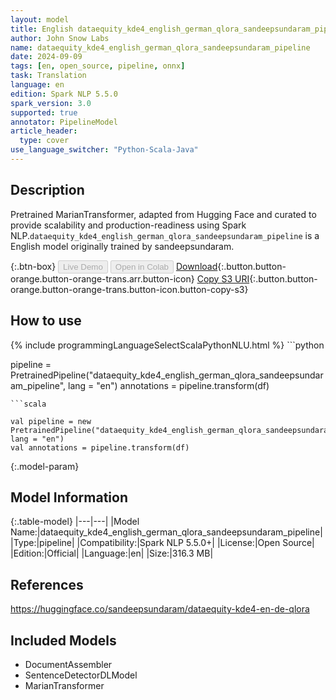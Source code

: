```yaml
---
layout: model
title: English dataequity_kde4_english_german_qlora_sandeepsundaram_pipeline pipeline MarianTransformer from sandeepsundaram
author: John Snow Labs
name: dataequity_kde4_english_german_qlora_sandeepsundaram_pipeline
date: 2024-09-09
tags: [en, open_source, pipeline, onnx]
task: Translation
language: en
edition: Spark NLP 5.5.0
spark_version: 3.0
supported: true
annotator: PipelineModel
article_header:
  type: cover
use_language_switcher: "Python-Scala-Java"
---
```


## Description

Pretrained MarianTransformer, adapted from Hugging Face and curated to provide scalability and production-readiness using Spark NLP.`dataequity_kde4_english_german_qlora_sandeepsundaram_pipeline` is a English model originally trained by sandeepsundaram.

{:.btn-box}
<button class="button button-orange" disabled>Live Demo</button>
<button class="button button-orange" disabled>Open in Colab</button>
[Download](https://s3.amazonaws.com/auxdata.johnsnowlabs.com/public/models/dataequity_kde4_english_german_qlora_sandeepsundaram_pipeline_en_5.5.0_3.0_1725913922590.zip){:.button.button-orange.button-orange-trans.arr.button-icon}
[Copy S3 URI](s3://auxdata.johnsnowlabs.com/public/models/dataequity_kde4_english_german_qlora_sandeepsundaram_pipeline_en_5.5.0_3.0_1725913922590.zip){:.button.button-orange.button-orange-trans.button-icon.button-copy-s3}

## How to use



<div class="tabs-box" markdown="1">
{% include programmingLanguageSelectScalaPythonNLU.html %}
```python

pipeline = PretrainedPipeline("dataequity_kde4_english_german_qlora_sandeepsundaram_pipeline", lang = "en")
annotations =  pipeline.transform(df)   

```
```scala

val pipeline = new PretrainedPipeline("dataequity_kde4_english_german_qlora_sandeepsundaram_pipeline", lang = "en")
val annotations = pipeline.transform(df)

```
</div>

{:.model-param}
## Model Information

{:.table-model}
|---|---|
|Model Name:|dataequity_kde4_english_german_qlora_sandeepsundaram_pipeline|
|Type:|pipeline|
|Compatibility:|Spark NLP 5.5.0+|
|License:|Open Source|
|Edition:|Official|
|Language:|en|
|Size:|316.3 MB|

## References

https://huggingface.co/sandeepsundaram/dataequity-kde4-en-de-qlora

## Included Models

- DocumentAssembler
- SentenceDetectorDLModel
- MarianTransformer